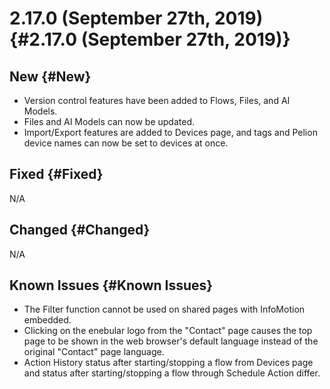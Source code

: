 # 2.17.0 (September 27th, 2019) {#2.17.0 (September 27th, 2019)}

## New {#New}

- Version control features have been added to Flows, Files, and AI Models.
- Files and AI Models can now be updated. 
- Import/Export features are added to Devices page, and tags and Pelion device names can now be set to devices at once.

## Fixed {#Fixed}

N/A

## Changed {#Changed}

N/A

## Known Issues {#Known Issues}

- The Filter function cannot be used on shared pages with InfoMotion embedded.
- Clicking on the enebular logo from the "Contact" page causes the top page to be shown in the web browser's default language instead of the original "Contact" page language.
- Action History status after starting/stopping a flow from Devices page and status after starting/stopping a flow through Schedule Action differ.
